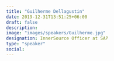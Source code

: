 ```yaml
---
title: "Guilherme Dellagustin"
date: 2019-12-31T13:51:25+06:00
draft: false
description:
image: "images/speakers/Guilherme.jpg"
designation: InnerSource Officer at SAP
type: "speaker"
social:
---
```

